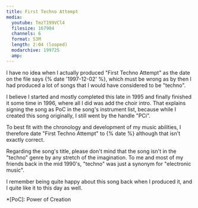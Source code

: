 ```yaml
---
title: First Techno Attempt
media:
  youtube: TmzT199VCl4
  filesize: 167904
  channels: 6
  format: S3M
  length: 2:04 (looped)
  modarchive: 199725
  amp:
---
```


I have no idea when I actually produced "First Techno Attempt" as the date on
the file says {% date '1997-12-02' %}, which must be wrong as by then I had
produced a lot of songs that I would have considered to be "techno".

<!--more-->

I believe I started and mostly completed this late in 1995 and finally finished
it some time in 1996, where all I did was add the choir intro. That explains
signing the song as PoC in the song's instrument list, because while I created
this song originally, I still went by the handle "PCi".

To best fit with the chronology and development of my music abilities, I
therefore date "First Techno Attempt" to {% date %} although that isn't exactly
correct.

Regarding the song's title, please don't mind that the song isn't in the
"techno" genre by any stretch of the imagination. To me and most of my friends
back in the mid 1990's, "techno" was just a synonym for "electronic music".

I remember being quite happy about this song back when I produced it, and I
quite like it to this day as well.

*[PoC]: Power of Creation
